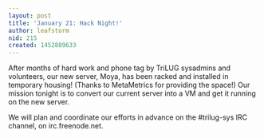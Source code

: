 ```yaml
---
layout: post
title: 'January 21: Hack Night!'
author: leafstorm
nid: 215
created: 1452889633
---
```

After months of hard work and phone tag by TriLUG sysadmins and volunteers, our new server, Moya, has been racked and installed in temporary housing! (Thanks to MetaMetrics for providing the space!) Our mission tonight is to convert our current server into a VM and get it running on the new server.

We will plan and coordinate our efforts in advance on the #trilug-sys IRC channel, on irc.freenode.net.
